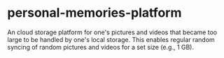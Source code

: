 # personal-memories-platform
An cloud storage platform for one's pictures and videos that became too large to be handled by one's local storage. This enables regular random syncing of random pictures and videos for a set size (e.g., 1 GB).
